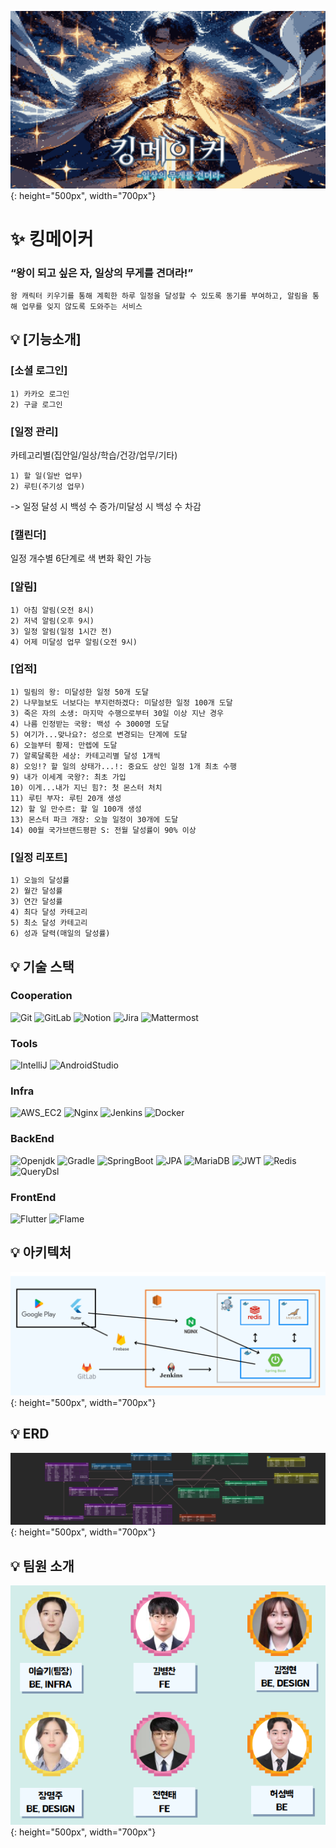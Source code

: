 ![Kingmaker](./readmeFiles/logo.png){: height="500px", width="700px"}

# :sparkles: 킹메이커
### “왕이 되고 싶은 자, 일상의 무게를 견뎌라!” 

    왕 캐릭터 키우기를 통해 계획한 하루 일정을 달성할 수 있도록 동기를 부여하고, 알림을 통해 업무를 잊지 않도록 도와주는 서비스

## :bulb: [기능소개]
### [소셜 로그인]
    1) 카카오 로그인
    2) 구글 로그인 


### [일정 관리]
카테고리별(집안일/일상/학습/건강/업무/기타) 

    1) 할 일(일반 업무)
    2) 루틴(주기성 업무)

-> 일정 달성 시 백성 수 증가/미달성 시 백성 수 차감


### [캘린더] 
일정 개수별 6단계로 색 변화 확인 가능


### [알림]
    1) 아침 알림(오전 8시) 
    2) 저녁 알림(오후 9시)
    3) 일정 알림(일정 1시간 전)
    4) 어제 미달성 업무 알림(오전 9시)


### [업적]
    1) 밀림의 왕: 미달성한 일정 50개 도달
    2) 나무늘보도 너보다는 부지런하겠다: 미달성한 일정 100개 도달
    3) 죽은 자의 소생: 마지막 수행으로부터 30일 이상 지난 경우
    4) 나름 인정받는 국왕: 백성 수 3000명 도달
    5) 여기가...맞나요?: 성으로 변경되는 단계에 도달
    6) 오늘부터 황제: 만렙에 도달
    7) 알록달록한 세상: 카테고리별 달성 1개씩
    8) 오잉!? 할 일의 상태가...!: 중요도 상인 일정 1개 최초 수행
    9) 내가 이세계 국왕?: 최초 가입
    10) 이게...내가 지닌 힘?: 첫 몬스터 처치
    11) 루틴 부자: 루틴 20개 생성
    12) 할 일 만수르: 할 일 100개 생성
    13) 몬스터 파크 개장: 오늘 일정이 30개에 도달
    14) 00월 국가브랜드평판 S: 전월 달성률이 90% 이상


### [일정 리포트]
    1) 오늘의 달성률
    2) 월간 달성률
    3) 연간 달성률
    4) 최다 달성 카테고리
    5) 최소 달성 카테고리
    6) 성과 달력(매일의 달성률)


## :bulb: 기술 스택

### Cooperation
![Git](https://img.shields.io/badge/Git-gray?logo=Git)
![GitLab](https://img.shields.io/badge/GitLab-gray?logo=GitLab)
![Notion](https://img.shields.io/badge/Notion-gray?logo=Notion)
![Jira](https://img.shields.io/badge/Jira-gray?logo=Jira&logoColor=blue)
![Mattermost](https://img.shields.io/badge/Mattermost-gray?logo=Mattermost)

### Tools
![IntelliJ](https://img.shields.io/badge/IntelliJ-2023.1.3-blue?logo=IntelliJ-IDEA) 
![AndroidStudio](https://img.shields.io/badge/AndroidStudio-2022.3.1.21-white?logo=AndroidStudio)

### Infra
![AWS_EC2](https://img.shields.io/badge/AWS_EC2-20.04.6-orange?logo=AmazonAWS)
![Nginx](https://img.shields.io/badge/Nginx-1.18.0-009639?logo=Nginx&logoColor=009639)
![Jenkins](https://img.shields.io/badge/Jenkins-2.430-c93632?logo=Jenkins)
![Docker](https://img.shields.io/badge/Docker-24.0.6-2497ed?logo=Docker)

### BackEnd
![Openjdk](https://img.shields.io/badge/Openjdk-11-e66f01?logo=Openjdk&logoColor=black)
![Gradle](https://img.shields.io/badge/Gradle-8.3-02303a?logo=Gradle&logoColor=02303a)
![SpringBoot](https://img.shields.io/badge/SpringBoot-2.7.17-6db23f?logo=SpringBoot)
![JPA](https://img.shields.io/badge/JPA-2.7.17-6db23f?logo=JPA)
![MariaDB](https://img.shields.io/badge/MariaDB-11.1.2-003545?logo=mariaDB&logoColor=003545)
![JWT](https://img.shields.io/badge/JWT-4.2.1-000000?logo=json-web-token)
![Redis](https://img.shields.io/badge/Redis-7.2.3-ff6600?logo=redis)
![QueryDsl](https://img.shields.io/badge/querydsl-5.0.0-000000?logo=Querydsl)

### FrontEnd
![Flutter](https://img.shields.io/badge/flutter-3.13.9-000000?logo=Flutter)
![Flame](https://img.shields.io/badge/flame-1.10.1-000000?logo=Flame)


## :bulb: 아키텍처
![Kingmaker](./readmeFiles/arch.png){: height="500px", width="700px"}


## :bulb: ERD
![Kingmaker](./readmeFiles/erd.png){: height="500px", width="700px"}


## :bulb: 팀원 소개
![Kingmaker](./readmeFiles/team.png){: height="500px", width="700px"}
